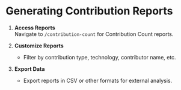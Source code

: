# Generating Contribution Reports

1. **Access Reports**  
   Navigate to `/contribution-count` for Contribution Count reports.  

2. **Customize Reports**  
   - Filter by contribution type, technology, contributor name, etc.  

3. **Export Data**  
   - Export reports in CSV or other formats for external analysis.  
